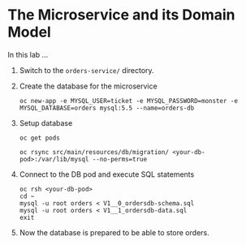 # The Microservice and its Domain Model

In this lab ...



1. Switch to the `orders-service/` directory.

1. Create the database for the microservice
    ```
    oc new-app -e MYSQL_USER=ticket -e MYSQL_PASSWORD=monster -e MYSQL_DATABASE=orders mysql:5.5 --name=orders-db
    ```
1. Setup database
    ```
    oc get pods

    oc rsync src/main/resources/db/migration/ <your-db-pod>:/var/lib/mysql --no-perms=true
    ```
1. Connect to the DB pod and execute SQL statements 
    ```
    oc rsh <your-db-pod>
    cd ~
    mysql -u root orders < V1__0_ordersdb-schema.sql
    mysql -u root orders < V1__1_ordersdb-data.sql
    exit
    ```

1. Now the database is prepared to be able to store orders.
